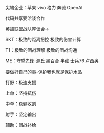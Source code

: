 尖端企业：苹果 vivo 格力 奔驰 OpenAI

代码共享要洽谈合作


英雄联盟战队座谈会->

SKT：极致的距离把控 极致的伤害计算

T1：极致的团战理解 极致的团战沟通

ME：守望先锋-源氏 黑百合 半藏 士兵76 卢西奥

要做好自己的事-保护我也就是保护水晶

打野：极速支援 

上单：坚持抗伤 

中单：稳健收割 

射手：坚定输出 

辅助：团战补给